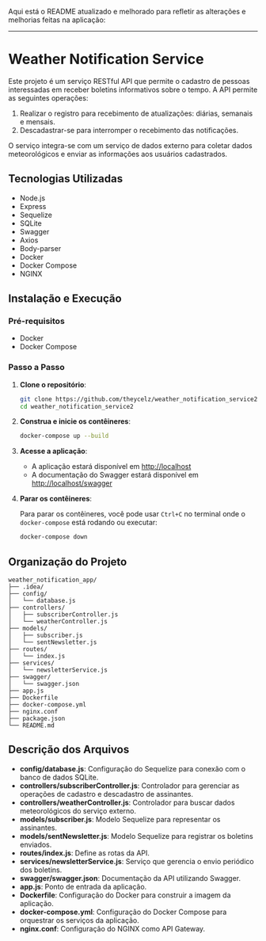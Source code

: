 Aqui está o README atualizado e melhorado para refletir as alterações e melhorias feitas na aplicação:

---

# Weather Notification Service

Este projeto é um serviço RESTful API que permite o cadastro de pessoas interessadas em receber boletins informativos sobre o tempo. A API permite as seguintes operações:

1. Realizar o registro para recebimento de atualizações: diárias, semanais e mensais.
2. Descadastrar-se para interromper o recebimento das notificações.

O serviço integra-se com um serviço de dados externo para coletar dados meteorológicos e enviar as informações aos usuários cadastrados.

## Tecnologias Utilizadas

- Node.js
- Express
- Sequelize
- SQLite
- Swagger
- Axios
- Body-parser
- Docker
- Docker Compose
- NGINX

## Instalação e Execução

### Pré-requisitos

- Docker
- Docker Compose

### Passo a Passo

1. **Clone o repositório**:

   ```bash
   git clone https://github.com/theycelz/weather_notification_service2.git
   cd weather_notification_service2
   ```

2. **Construa e inicie os contêineres**:

   ```bash
   docker-compose up --build
   ```

3. **Acesse a aplicação**:

   - A aplicação estará disponível em [http://localhost](http://localhost)
   - A documentação do Swagger estará disponível em [http://localhost/swagger](http://localhost/swagger)

4. **Parar os contêineres**:

   Para parar os contêineres, você pode usar `Ctrl+C` no terminal onde o `docker-compose` está rodando ou executar:

   ```bash
   docker-compose down
   ```

## Organização do Projeto

```plaintext
weather_notification_app/
├── .idea/
├── config/
│   └── database.js
├── controllers/
│   ├── subscriberController.js
│   └── weatherController.js
├── models/
│   ├── subscriber.js
│   └── sentNewsletter.js
├── routes/
│   └── index.js
├── services/
│   └── newsletterService.js
├── swagger/
│   └── swagger.json
├── app.js
├── Dockerfile
├── docker-compose.yml
├── nginx.conf
├── package.json
└── README.md
```

## Descrição dos Arquivos

- **config/database.js**: Configuração do Sequelize para conexão com o banco de dados SQLite.
- **controllers/subscriberController.js**: Controlador para gerenciar as operações de cadastro e descadastro de assinantes.
- **controllers/weatherController.js**: Controlador para buscar dados meteorológicos do serviço externo.
- **models/subscriber.js**: Modelo Sequelize para representar os assinantes.
- **models/sentNewsletter.js**: Modelo Sequelize para registrar os boletins enviados.
- **routes/index.js**: Define as rotas da API.
- **services/newsletterService.js**: Serviço que gerencia o envio periódico dos boletins.
- **swagger/swagger.json**: Documentação da API utilizando Swagger.
- **app.js**: Ponto de entrada da aplicação.
- **Dockerfile**: Configuração do Docker para construir a imagem da aplicação.
- **docker-compose.yml**: Configuração do Docker Compose para orquestrar os serviços da aplicação.
- **nginx.conf**: Configuração do NGINX como API Gateway.
